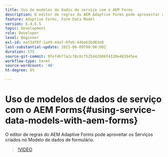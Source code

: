 ```yaml
---
title: Uso de modelos de dados de serviço com o AEM Forms
description: O editor de regras do AEM Adaptive Forms pode aproveitar os Serviços criados no Modelo de dados de formulário.
feature: Adaptive Forms, Form Data Model
version: 6.4,6.5
topic: Development
role: Developer
level: Beginner
exl-id: eef3df8f-1a49-44af-9feb-44be62bd83e8
last-substantial-update: 2021-06-09T00:00:00Z
duration: 575
source-git-commit: 9fef4b77a2c70c8cf525d42686f4120e481945ee
workflow-type: tm+mt
source-wordcount: '46'
ht-degree: 0%

---
```


# Uso de modelos de dados de serviço com o AEM Forms{#using-service-data-models-with-aem-forms}

O editor de regras do AEM Adaptive Forms pode aproveitar os Serviços criados no Modelo de dados de formulário.

>[!VIDEO](https://video.tv.adobe.com/v/17739?quality=12&learn=on)
